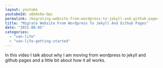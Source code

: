 ```yaml
---
layout: youtube
youtubeId: u6kAs0a-Opc
permalink: /migrating-website-from-wordpress-to-jekyll-and-github-pages/
title: "Migrate Website From Wordpress To Jekyll And Github Pages"
date: "2021-08-05"
categories: 
  - "van-life"
  - "van-life-getting-started"
---
```

In this video I talk about why I am moving from wordpress to jekyll and github pages and
a little bit about how it all works.